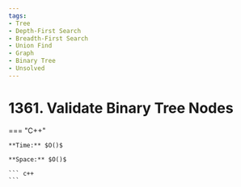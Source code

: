 ```yaml
---
tags:
- Tree
- Depth-First Search
- Breadth-First Search
- Union Find
- Graph
- Binary Tree
- Unsolved
---
```



# 1361. Validate Binary Tree Nodes

=== "C++"

    **Time:** $O()$

    **Space:** $O()$

    ``` c++
    ```